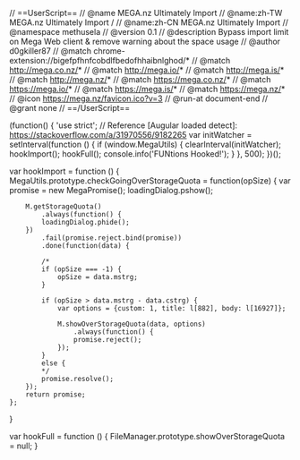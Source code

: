 // ==UserScript==
// @name         MEGA.nz Ultimately Import
// @name:zh-TW   MEGA.nz Ultimately Import /
// @name:zh-CN   MEGA.nz Ultimately Import 
// @namespace    methusela
// @version      0.1
// @description  Bypass import limit on Mega Web client & remove warning about the space usage
// @author       d0gkiller87
// @match        chrome-extension://bigefpfhnfcobdlfbedofhhaibnlghod/*
// @match        http://mega.co.nz/*
// @match        http://mega.io/*
// @match        http://mega.is/*
// @match        http://mega.nz/*
// @match        https://mega.co.nz/*
// @match        https://mega.io/*
// @match        https://mega.is/*
// @match        https://mega.nz/*
// @icon         https://mega.nz/favicon.ico?v=3
// @run-at       document-end
// @grant        none
// ==/UserScript==
 
(function() {
    'use strict';
    // Reference [Augular loaded detect]: https://stackoverflow.com/a/31970556/9182265
    var initWatcher = setInterval(function () {
        if (window.MegaUtils) {
            clearInterval(initWatcher);
            hookImport();
            hookFull();
            console.info('FUNtions Hooked!');
        }
    }, 500);
})();
 
var hookImport = function () {
    MegaUtils.prototype.checkGoingOverStorageQuota = function(opSize) {
        var promise = new MegaPromise();
        loadingDialog.pshow();
 
        M.getStorageQuota()
            .always(function() {
            loadingDialog.phide();
        })
            .fail(promise.reject.bind(promise))
            .done(function(data) {
 
            /*
            if (opSize === -1) {
                opSize = data.mstrg;
            }
 
            if (opSize > data.mstrg - data.cstrg) {
                var options = {custom: 1, title: l[882], body: l[16927]};
 
                M.showOverStorageQuota(data, options)
                    .always(function() {
                    promise.reject();
                });
            }
            else {
            */
            promise.resolve();
        });
        return promise;
    };
}
 
var hookFull = function () {
    FileManager.prototype.showOverStorageQuota = null;
}
